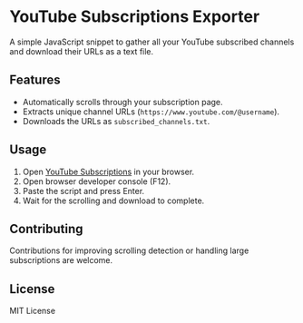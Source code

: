 # YouTube Subscriptions Exporter

A simple JavaScript snippet to gather all your YouTube subscribed channels and download their URLs as a text file.

## Features
- Automatically scrolls through your subscription page.
- Extracts unique channel URLs (`https://www.youtube.com/@username`).
- Downloads the URLs as `subscribed_channels.txt`.

## Usage
1. Open [YouTube Subscriptions](https://www.youtube.com/feed/channels) in your browser.
2. Open browser developer console (F12).
3. Paste the script and press Enter.
4. Wait for the scrolling and download to complete.

## Contributing
Contributions for improving scrolling detection or handling large subscriptions are welcome.

## License
MIT License
